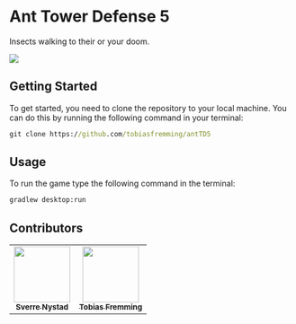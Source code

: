 # Ant Tower Defense 5

Insects walking to their or your doom.


<div>
  
<img src="https://github.com/tobiasfremming/antTD5/assets/45819661/e06c6888-3b6c-455c-a1be-a8d39713a1b8"
  />
</div>




## Getting Started
To get started, you need to clone the repository to your local machine. You can do this by running the following command in your terminal:
```cmd
git clone https://github.com/tobiasfremming/antTD5
```

## Usage
To run the game type the following command in the terminal:
```cmd
gradlew desktop:run
```


## Contributors
<table>
  <tr>
    <td align="center">
        <a href="https://github.com/SverreNystad">
            <img src="https://github.com/SverreNystad.png?size=100" width="100px;"/><br />
            <sub><b>Sverre Nystad</b></sub>
        </a>
    </td>
    <td align="center">
        <a href="https://github.com/tobiasfremming">
            <img src="https://github.com/tobiasfremming.png?size=100" width="100px;"/><br />
            <sub><b>Tobias Fremming</b></sub>
        </a>
    </td>
  </tr>
</table>
